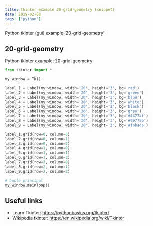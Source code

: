 ```yaml
---
title: tkinter example 20-grid-geometry (snippet)
date: 2019-02-08
tags: ["python"]
---
```

Python tkinter (gui) example '20-grid-geometry'


## 20-grid-geometry

Python tkinter example: 20-grid-geometry

```python
from tkinter import *

my_window = Tk()

label_1 = Label(my_window, width='20', height='3', bg='red')
label_2 = Label(my_window, width='20', height='3', bg='green')
label_3 = Label(my_window, width='20', height='3', bg='blue')
label_4 = Label(my_window, width='20', height='3', bg='white')
label_5 = Label(my_window, width='20', height='3', bg='black')
label_6 = Label(my_window, width='20', height='3', bg='grey')
label_7 = Label(my_window, width='20', height='3', bg='#4477af')
label_8 = Label(my_window, width='20', height='3', bg='#997755')
label_9 = Label(my_window, width='20', height='3', bg='#fabada')

label_1.grid(row=0, column=0)
label_2.grid(row=0, column=1)
label_3.grid(row=0, column=2)
label_4.grid(row=1, column=0)
label_5.grid(row=1, column=1)
label_6.grid(row=1, column=2)
label_7.grid(row=2, column=0)
label_8.grid(row=2, column=1)
label_9.grid(row=2, column=2)

# bucle principal
my_window.mainloop()


```

## Useful links

- Learn Tkinter: https://pythonbasics.org/tkinter/
- Wikipedia tkinter: https://en.wikipedia.org/wiki/Tkinter
